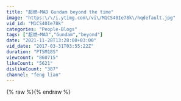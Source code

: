 ```yaml
---
title: "超燃~MAD Gundam beyond the time"
image: "https:\/\/i.ytimg.com\/vi\/M1CS40Ie78k\/hqdefault.jpg"
vid_id: "M1CS40Ie78k"
categories: "People-Blogs"
tags: ["超燃~MAD","Gundam","beyond"]
date: "2021-11-28T13:28:00+03:00"
vid_date: "2017-03-31T03:55:22Z"
duration: "PT5M18S"
viewcount: "860715"
likeCount: "5621"
dislikeCount: "387"
channel: "feng lian"
---
```

{% raw %}{% endraw %}
